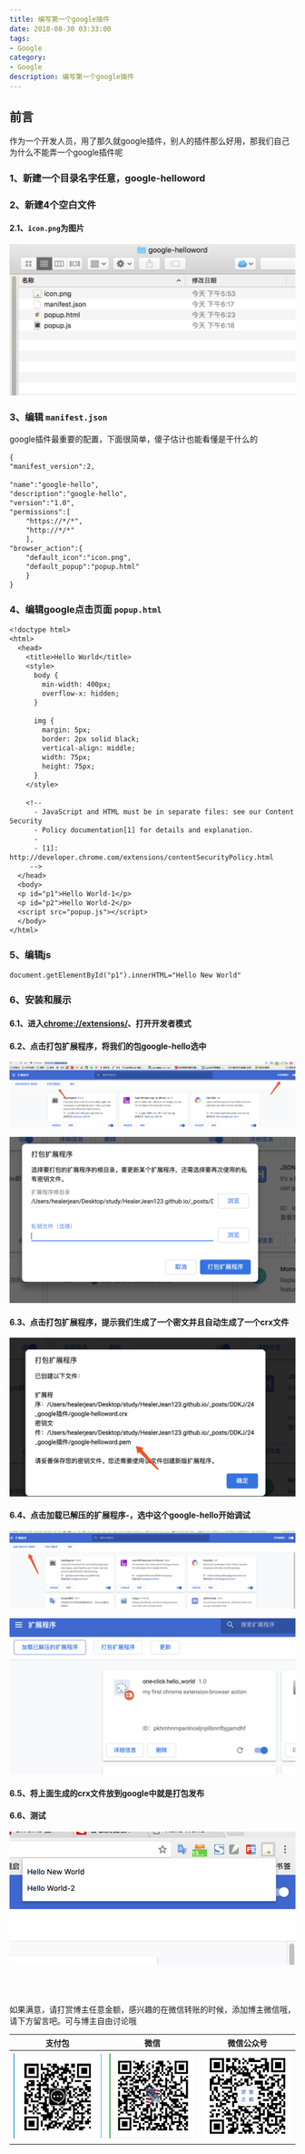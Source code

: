 ```yaml
---
title: 编写第一个google插件
date: 2018-08-30 03:33:00
tags: 
- Google
category: 
- Google
description: 编写第一个google插件
---
```

<!-- image url 
https://raw.githubusercontent.com/HealerJean/HealerJean.github.io/master/blogImages
　　首行缩进
<font color="red">  </font>
-->

## 前言

作为一个开发人员，用了那久就google插件，别人的插件那么好用，那我们自己为什么不能弄一个google插件呢

### 1、新建一个目录名字任意，google-helloword

### 2、新建4个空白文件

#### 2.1、`icon.png`为图片

![WX20180829-182907@2x](https://raw.githubusercontent.com/HealerJean/HealerJean.github.io/master/blogImages/WX20180829-182907@2x.png)


### 3、编辑 `manifest.json`

google插件最重要的配置，下面很简单，傻子估计也能看懂是干什么的

```
{
"manifest_version":2,

"name":"google-hello",
"description":"google-hello",
"version":"1.0",
"permissions":[
    "https://*/*",
    "http://*/*"
    ],
"browser_action":{
    "default_icon":"icon.png",
    "default_popup":"popup.html"
    }
}
```

### 4、编辑google点击页面 `popup.html`


```
<!doctype html>
<html>
  <head>
    <title>Hello World</title>
    <style>
      body {
        min-width: 400px;
        overflow-x: hidden;
      }

      img {
        margin: 5px;
        border: 2px solid black;
        vertical-align: middle;
        width: 75px;
        height: 75px;
      }
    </style>

    <!--
      - JavaScript and HTML must be in separate files: see our Content Security
      - Policy documentation[1] for details and explanation.
      -
      - [1]: http://developer.chrome.com/extensions/contentSecurityPolicy.html
     -->
  </head>
  <body>
  <p id="p1">Hello World-1</p>
  <p id="p2">Hello World-2</p>
  <script src="popup.js"></script>
  </body>
</html>
```

### 5、编辑js



```
document.getElementById("p1").innerHTML="Hello New World"

```

### 6、安装和展示
#### 6.1、进入[chrome://extensions/](chrome://extensions/)、打开开发者模式

#### 6.2、点击打包扩展程序，将我们的包google-hello选中

![WX20180829-183856@2x](https://raw.githubusercontent.com/HealerJean/HealerJean.github.io/master/blogImages/WX20180829-183856@2x.png)

![WX20180829-183938@2x](https://raw.githubusercontent.com/HealerJean/HealerJean.github.io/master/blogImages/WX20180829-183938@2x.png)

#### 6.3、点击打包扩展程序，提示我们生成了一个密文并且自动生成了一个crx文件

![WX20180829-184015@2x](https://raw.githubusercontent.com/HealerJean/HealerJean.github.io/master/blogImages/WX20180829-184015@2x.png)


#### 6.4、点击加载已解压的扩展程序-，选中这个google-hello开始调试


![WX20180829-184111@2x](https://raw.githubusercontent.com/HealerJean/HealerJean.github.io/master/blogImages/WX20180829-184111@2x.png)

![WX20180829-184206@2x](https://raw.githubusercontent.com/HealerJean/HealerJean.github.io/master/blogImages/WX20180829-184206@2x.png)


#### 6.5、将上面生成的crx文件放到google中就是打包发布


#### 6.6、测试
![WX20180829-184300@2x](https://raw.githubusercontent.com/HealerJean/HealerJean.github.io/master/blogImages/WX20180829-184300@2x.png)





<br/><br/><br/>
如果满意，请打赏博主任意金额，感兴趣的在微信转账的时候，添加博主微信哦， 请下方留言吧。可与博主自由讨论哦

|支付包 | 微信|微信公众号|
|:-------:|:-------:|:------:|
|![支付宝](https://raw.githubusercontent.com/HealerJean/HealerJean.github.io/master/assets/img/tctip/alpay.jpg) | ![微信](https://raw.githubusercontent.com/HealerJean/HealerJean.github.io/master/assets/img/tctip/weixin.jpg)|![微信公众号](https://raw.githubusercontent.com/HealerJean/HealerJean.github.io/master/assets/img/my/qrcode_for_gh_a23c07a2da9e_258.jpg)|




<!-- Gitalk 评论 start  -->

<link rel="stylesheet" href="https://unpkg.com/gitalk/dist/gitalk.css">
<script src="https://unpkg.com/gitalk@latest/dist/gitalk.min.js"></script> 
<div id="gitalk-container"></div>    
 <script type="text/javascript">
    var gitalk = new Gitalk({
		clientID: `1d164cd85549874d0e3a`,
		clientSecret: `527c3d223d1e6608953e835b547061037d140355`,
		repo: `HealerJean.github.io`,
		owner: 'HealerJean',
		admin: ['HealerJean'],
		id: '7mjyHJlX6ew1YSuz',
    });
    gitalk.render('gitalk-container');
</script> 

<!-- Gitalk end -->


